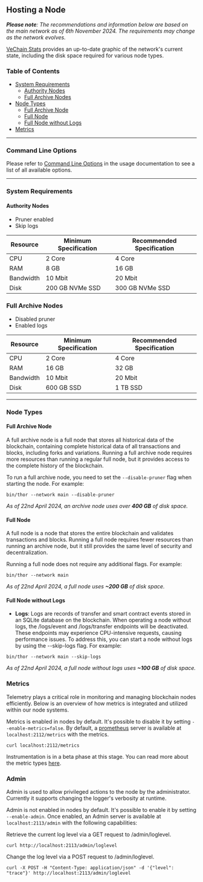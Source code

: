 ## Hosting a Node

_**Please note**: The recommendations and information below are based on the main network as of 6th November 2024. The
requirements may change as the network evolves._

[VeChain Stats](https://vechainstats.com/charts/#thor-size) provides an up-to-date graphic of the network's current
state, including the disk space required for various node types.

### Table of Contents

- [System Requirements](#system-requirements)
    - [Authority Nodes](#authority-nodes)
    - [Full Archive Nodes](#full-archive-nodes)
- [Node Types](#node-types)
    - [Full Archive Node](#full-archive-node)
    - [Full Node](#full-node)
    - [Full Node without Logs](#full-node-without-logs)
- [Metrics](#metrics)

---

### Command Line Options

Please refer to [Command Line Options](https://github.com/vechain/thor/blob/master/docs/usage.md#command-line-options) in the usage documentation to see a list of all
available options.

---

### System Requirements

#### Authority Nodes

- Pruner enabled
- Skip logs

| Resource  | Minimum Specification | Recommended Specification |
|-----------|-----------------------|---------------------------|
| CPU       | 2 Core                | 4 Core                    |
| RAM       | 8 GB                  | 16 GB                     |
| Bandwidth | 10 Mbit               | 20 Mbit                   |
| Disk      | 200 GB NVMe SSD       | 300 GB NVMe SSD           |

### Full Archive Nodes

- Disabled pruner
- Enabled logs

| Resource  | Minimum Specification | Recommended Specification |
|-----------|-----------------------|---------------------------|
| CPU       | 2 Core                | 4 Core                    |
| RAM       | 16 GB                 | 32 GB                     |
| Bandwidth | 10 Mbit               | 20 Mbit                   |
| Disk      | 600 GB SSD            | 1 TB SSD                  |

---

### Node Types

#### Full Archive Node

A full archive node is a full node that stores all historical data of the blockchain, containing complete historical
data of all transactions and blocks, including forks and variations. Running a full archive node requires more resources
than running a regular full node, but it provides access to the complete history of the blockchain.

To run a full archive node, you need to set the `--disable-pruner` flag when starting the node. For example:

```shell
bin/thor --network main --disable-pruner
```

_As of 22nd April 2024, an archive node uses over **400 GB** of disk space._

#### Full Node

A full node is a node that stores the entire blockchain and validates transactions and blocks. Running a full node
requires fewer resources than running an archive node, but it still provides the same level of security and
decentralization.

Running a full node does not require any additional flags. For example:

```shell
bin/thor --network main
```

_As of 22nd April 2024, a full node uses **~200 GB** of disk space._

#### Full Node without Logs

- **Logs**: Logs are records of transfer and smart contract events stored in an SQLite database on the blockchain. When
  operating a node without logs, the /logs/event and /logs/transfer endpoints will be deactivated.
  These endpoints may experience CPU-intensive requests, causing performance issues. To address this, you can start a
  node without logs by using the --skip-logs flag. For example:

```shell
bin/thor --network main --skip-logs
```

_As of 22nd April 2024, a full node without logs uses **~100 GB** of disk space._

### Metrics

Telemetry plays a critical role in monitoring and managing blockchain nodes efficiently.
Below is an overview of how metrics is integrated and utilized within our node systems.

Metrics is enabled in nodes by default. It's possible to disable it by setting  `--enable-metrics=false`.
By default, a [prometheus](https://prometheus.io/docs/introduction/overview/) server is available at
`localhost:2112/metrics` with the metrics.

```shell
curl localhost:2112/metrics
```

Instrumentation is in a beta phase at this stage. You can read more about the metric
types [here](https://prometheus.io/docs/concepts/metric_types/).

### Admin

Admin is used to allow privileged actions to the node by the administrator. Currently it supports changing the logger's
verbosity at runtime.

Admin is not enabled in nodes by default. It's possible to enable it by setting  `--enable-admin`. Once enabled, an
Admin server is available at `localhost:2113/admin` with the following capabilities:

Retrieve the current log level via a GET request to /admin/loglevel.

```shell
curl http://localhost:2113/admin/loglevel
```

Change the log level via a POST request to /admin/loglevel.

```shell
curl -X POST -H "Content-Type: application/json" -d '{"level": "trace"}' http://localhost:2113/admin/loglevel
```
